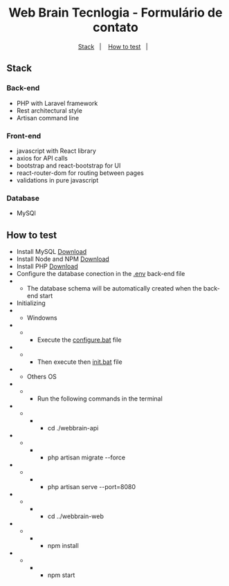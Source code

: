 <h1 align="center"> Web Brain Tecnlogia - Formulário de contato </h1>

<p align="center">
  <a href="#-stack">Stack</a>&nbsp;&nbsp;&nbsp;|&nbsp;&nbsp;&nbsp;
  <a href="#-How to test">How to test</a>&nbsp;&nbsp;&nbsp;|&nbsp;&nbsp;&nbsp;
</p>

## Stack

<h3>Back-end</h3> 

- PHP with Laravel framework
- Rest architectural style 
- Artisan command line

<h3>Front-end</h3> 

- javascript with React library
- axios for API calls
- bootstrap and react-bootstrap for UI
- react-router-dom for routing between pages
- validations in pure javascript

<h3>Database</h3>

- MySQl


## How to test 

- Install MySQL [Download](https://dev.mysql.com/downloads/mysql/)
- Install Node and NPM [Download](https://nodejs.org/en)
- Install PHP [Download](https://www.php.net/downloads.php)
- Configure the database conection in the [.env](./webbrain-api/.env) back-end file
- - The database schema will be automatically created when the back-end start
- Initializing
- - Windowns
- - - Execute the [configure.bat](./configure.bat) file 
- - - Then execute then [init.bat](./init.bat) file 
- - Others OS
- - - Run the following commands in the terminal
- - - - cd ./webbrain-api
- - - - php artisan migrate --force
- - - - php artisan serve --port=8080
- - - - cd ../webbrain-web
- - - - npm install
- - - - npm start